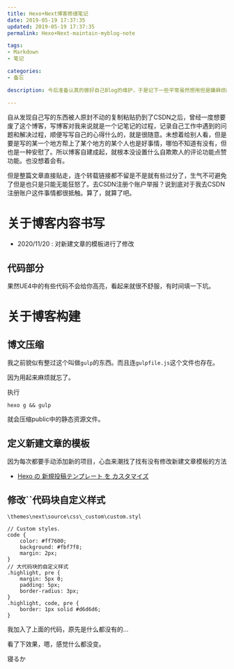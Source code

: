```yaml
---
title: Hexo+Next博客修缮笔记
date: 2019-05-19 17:37:35
updated: 2019-05-19 17:37:35
permalink: Hexo+Next-maintain-myblog-note 

tags:
- Markdown
- 笔记

categories:
- 备忘

description: 今后准备认真的做好自己Blog的维护，于是记下一些平常虽然想用但是嫌麻烦的使用方法，以备自己随时查找。为了自己今后能更好的自定义自己的博客内容和格式。

---
```


自从发现自己写的东西被人原封不动的复制粘贴扔到了CSDN之后，曾经一度想要废了这个博客，写博客对我来说就是一个记笔记的过程，记录自己工作中遇到的问题和解决过程，顺便写写自己的心得什么的，就是很随意。未想着给别人看，但是要是写的某一个地方帮上了某个地方的某个人也是好事情，哪怕不知道有没有，但也是一种安慰了。所以博客自建成起，就根本没设置什么自欺欺人的评论功能点赞功能。也没想着会有。

但是整篇文章直接贴走，连个转载链接都不留是不是就有些过分了，生气不可避免了但是也只是只能无能狂怒了。去CSDN注册个账户举报？说到底对于我去CSDN注册账户这件事情都很抵触。算了，就算了吧。

<!--more-->

# 关于博客内容书写
- 2020/11/20 : 对新建文章的模板进行了修改



## 代码部分

果然UE4中的有些代码不会给你高亮，看起来就很不舒服，有时间填一下坑。
# 关于博客构建

## 博文压缩
我之前貌似有整过这个叫做`gulp`的东西。而且连`gulpfile.js`这个文件也存在。

因为用起来麻烦就忘了。

执行

`hexo g && gulp`

就会压缩public中的静态资源文件。

## 定义新建文章的模板
因为每次都要手动添加新的项目，心血来潮找了找有没有修改新建文章模板的方法
- [Hexo の 新規投稿テンプレート を カスタマイズ](https://azriton.github.io/2016/11/04/Hexo%E3%81%AE%E6%96%B0%E8%A6%8F%E6%8A%95%E7%A8%BF%E3%83%86%E3%83%B3%E3%83%97%E3%83%AC%E3%83%BC%E3%83%88%E3%82%92%E3%82%AB%E3%82%B9%E3%82%BF%E3%83%9E%E3%82%A4%E3%82%BA/)


## 修改``代码块自定义样式
`\themes\next\source\css\_custom\custom.styl`

```
// Custom styles.
code {
    color: #ff7600;
    background: #fbf7f8;
    margin: 2px;
}
// 大代码块的自定义样式
.highlight, pre {
    margin: 5px 0;
    padding: 5px;
    border-radius: 3px;
}
.highlight, code, pre {
    border: 1px solid #d6d6d6;
}
```

我加入了上面的代码，原先是什么都没有的...

看了下效果，嗯，感觉什么都没变。

寝るか
